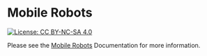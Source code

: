 # Mobile Robots

[![License: CC BY-NC-SA 4.0](https://img.shields.io/badge/License-CC%20BY--NC--SA%204.0-lightgrey.svg)](https://creativecommons.org/licenses/by-nc-sa/4.0/)

Please see the [Mobile Robots](https://gitlab.com/cursoseaulas/robotica-movel/-/wikis/home) Documentation for more information.
